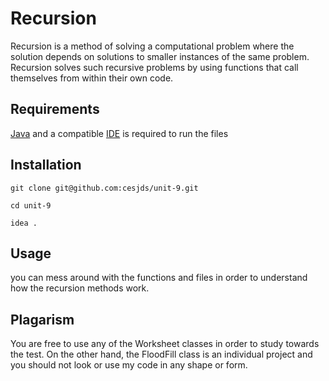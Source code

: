 # Recursion
Recursion is a method of solving a computational problem where the solution depends on solutions to smaller instances of the same problem. Recursion solves such recursive problems by using functions that call themselves from within their own code. 
## Requirements
[Java](https://www.oracle.com/java/technologies/downloads/) and a compatible [IDE](https://www.jetbrains.com/idea/) is required to run the files
## Installation
```
git clone git@github.com:cesjds/unit-9.git
```
```
cd unit-9
```
```
idea .
```
## Usage
you can mess around with the functions and files in order to understand how the recursion methods work. 
## Plagarism
You are free to use any of the Worksheet classes in order to study towards the test. On the other hand, the FloodFill class is an individual project and you should not look or use my code in any shape or form. 


